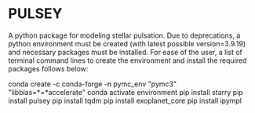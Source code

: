 # PULSEY

A python package for modeling stellar pulsation. Due to deprecations, a python environment must be created (with latest possible version=3.9.19) and necessary packages must be installed. For ease of the user, a list of terminal command lines to create the environment and install the required packages follows below:

conda create -c conda-forge -n pymc_env "pymc3" "libblas=*=*accelerate"
conda activate environment
pip install starry
pip install pulsey
pip install tqdm
pip install exoplanet_core
pip install ipympl
